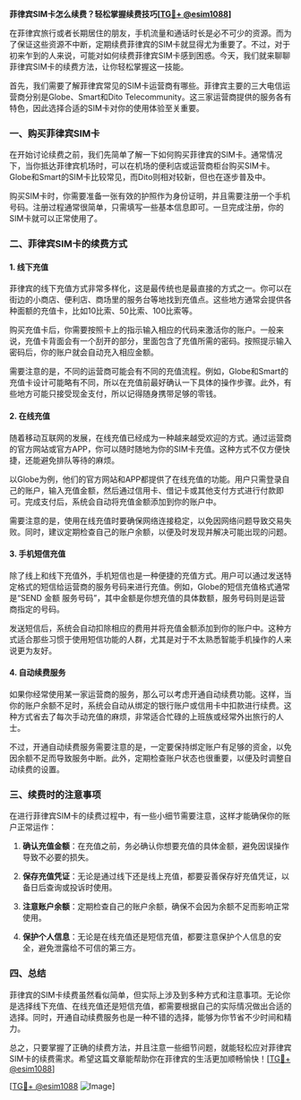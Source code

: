 **菲律宾SIM卡怎么续费？轻松掌握续费技巧[[TG💪+ @esim1088](https://t.me/s/esim1088)]**

在菲律宾旅行或者长期居住的朋友，手机流量和通话时长是必不可少的资源。而为了保证这些资源不中断，定期续费菲律宾的SIM卡就显得尤为重要了。不过，对于初来乍到的人来说，可能对如何续费菲律宾SIM卡感到困惑。今天，我们就来聊聊菲律宾SIM卡的续费方法，让你轻松掌握这一技能。

首先，我们需要了解菲律宾常见的SIM卡运营商有哪些。菲律宾主要的三大电信运营商分别是Globe、Smart和Dito Telecommunity。这三家运营商提供的服务各有特色，因此选择合适的SIM卡对你的使用体验至关重要。

### 一、购买菲律宾SIM卡

在开始讨论续费之前，我们先简单了解一下如何购买菲律宾的SIM卡。通常情况下，当你抵达菲律宾机场时，可以在机场的便利店或运营商柜台购买SIM卡。Globe和Smart的SIM卡比较常见，而Dito则相对较新，但也在逐步普及中。

购买SIM卡时，你需要准备一张有效的护照作为身份证明，并且需要注册一个手机号码。注册过程通常很简单，只需填写一些基本信息即可。一旦完成注册，你的SIM卡就可以正常使用了。

### 二、菲律宾SIM卡的续费方式

#### 1. 线下充值

菲律宾的线下充值方式非常多样化，这是最传统也是最直接的方式之一。你可以在街边的小商店、便利店、商场里的服务台等地找到充值点。这些地方通常会提供各种面额的充值卡，比如10比索、50比索、100比索等。

购买充值卡后，你需要按照卡上的指示输入相应的代码来激活你的账户。一般来说，充值卡背面会有一个刮开的部分，里面包含了充值所需的密码。按照提示输入密码后，你的账户就会自动充入相应金额。

需要注意的是，不同的运营商可能会有不同的充值流程。例如，Globe和Smart的充值卡设计可能略有不同，所以在充值前最好确认一下具体的操作步骤。此外，有些地方可能只接受现金支付，所以记得随身携带足够的零钱。

#### 2. 在线充值

随着移动互联网的发展，在线充值已经成为一种越来越受欢迎的方式。通过运营商的官方网站或官方APP，你可以随时随地为你的SIM卡充值。这种方式不仅方便快捷，还能避免排队等待的麻烦。

以Globe为例，他们的官方网站和APP都提供了在线充值的功能。用户只需登录自己的账户，输入充值金额，然后通过信用卡、借记卡或其他支付方式进行付款即可。完成支付后，系统会自动将充值金额添加到你的账户中。

需要注意的是，使用在线充值时要确保网络连接稳定，以免因网络问题导致交易失败。同时，建议定期检查自己的账户余额，以便及时发现并解决可能出现的问题。

#### 3. 手机短信充值

除了线上和线下充值外，手机短信也是一种便捷的充值方式。用户可以通过发送特定格式的短信给运营商的服务号码来进行充值。例如，Globe的短信充值格式通常是“SEND 金额 服务号码”，其中金额是你想充值的具体数额，服务号码则是运营商指定的号码。

发送短信后，系统会自动扣除相应的费用并将充值金额添加到你的账户中。这种方式适合那些习惯于使用短信功能的人群，尤其是对于不太熟悉智能手机操作的人来说更为友好。

#### 4. 自动续费服务

如果你经常使用某一家运营商的服务，那么可以考虑开通自动续费功能。这样，当你的账户余额不足时，系统会自动从绑定的银行账户或信用卡中扣款进行续费。这种方式省去了每次手动充值的麻烦，非常适合忙碌的上班族或经常外出旅行的人士。

不过，开通自动续费服务需要注意的是，一定要保持绑定账户有足够的资金，以免因余额不足而导致服务中断。此外，定期检查账户状态也很重要，以便及时调整自动续费的设置。

### 三、续费时的注意事项

在进行菲律宾SIM卡的续费过程中，有一些小细节需要注意，这样才能确保你的账户正常运作：

1. **确认充值金额**：在充值之前，务必确认你想要充值的具体金额，避免因误操作导致不必要的损失。
   
2. **保存充值凭证**：无论是通过线下还是线上充值，都要妥善保存好充值凭证，以备日后查询或投诉时使用。

3. **注意账户余额**：定期检查自己的账户余额，确保不会因为余额不足而影响正常使用。

4. **保护个人信息**：无论是在线充值还是短信充值，都要注意保护个人信息的安全，避免泄露给不可信的第三方。

### 四、总结

菲律宾的SIM卡续费虽然看似简单，但实际上涉及到多种方式和注意事项。无论你是选择线下充值、在线充值还是短信充值，都需要根据自己的实际情况做出合适的选择。同时，开通自动续费服务也是一种不错的选择，能够为你节省不少时间和精力。

总之，只要掌握了正确的续费方法，并且注意一些细节问题，就能轻松应对菲律宾SIM卡的续费需求。希望这篇文章能帮助你在菲律宾的生活更加顺畅愉快！[[TG💪+ @esim1088](https://t.me/s/esim1088)] 

[[TG💪+ @esim1088](https://t.me/s/esim1088) ![Image](https://i.postimg.cc/4NQfJmqS/Snipaste-2025-05-13-00-14-12.png)]